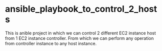 # ansible_playbook_to_control_2_hosts
This is anible project in which we can control 2 different EC2 instance host from 1 EC2 instance controller. From which we can perform any operation from controller instance to any host instance.
